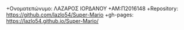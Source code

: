 +Ονοματεπώνυμο: ΛΑΖΑΡΟΣ ΙΟΡΔΑΝΟΥ
 +ΑΜ:Π2016148
 +Repository: https://github.com/lazlo54/Super-Mario
 +gh-pages: https://lazlo54.github.io/Super-Mario/
